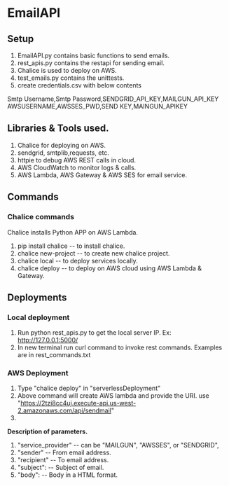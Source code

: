 # EmailAPI
## Setup
1. EmailAPI.py contains basic functions to send emails.
2. rest_apis.py contains the restapi for sending email.
3. Chalice is used to deploy on AWS.
4. test_emails.py contains the unittests.
5. create credentials.csv with below contents 
  
  Smtp Username,Smtp Password,SENDGRID_API_KEY,MAILGUN_API_KEY 
  AWSUSERNAME,AWSSES_PWD,SEND KEY,MAINGUN_APIKEY

## Libraries & Tools used.
1. Chalice for deploying on AWS.
2. sendgrid, smtplib,requests, etc.
3. httpie to debug AWS REST calls in cloud.
4. AWS CloudWatch to monitor logs & calls.
5. AWS Lambda, AWS Gateway & AWS SES for email service.

## Commands
### Chalice commands
Chalice installs Python APP on AWS Lambda. 
1. pip install chalice -- to install chalice.
2. chalice new-project -- to create new chalice project.
3. chalice local -- to deploy services locally.
4. chalice deploy -- to deploy on AWS cloud using AWS Lambda & Gateway.
  
## Deployments
### Local deployment
1. Run python rest_apis.py to get the local server IP. 
    Ex:  http://127.0.0.1:5000/
2. In new terminal run curl command to invoke rest commands.
Examples are in rest_commands.txt

### AWS Deployment
1. Type "chalice deploy" in "serverlessDeployment" 
2. Above command will create AWS lambda and provide the URI.
   use "https://2tzi8cc4uj.execute-api.us-west-2.amazonaws.com/api/sendmail"
3.    

**Description of parameters.**
1. "service_provider" -- can be "MAILGUN", "AWSSES", or "SENDGRID",
2. "sender" -- From email address.  
3. "recipient"  -- To email address. 
4. "subject": -- Subject of email.
5. "body":  -- Body in a HTML format.


